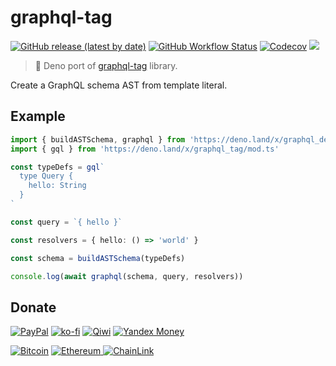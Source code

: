 # graphql-tag

[![GitHub release (latest by date)][releases]][releases-page] [![GitHub Workflow Status][gh-actions-img]][github-actions]
[![Codecov][codecov-badge]][codecov] [![][docs-badge]][docs]

> 🦕 Deno port of [graphql-tag](https://github.com/apollographql/graphql-tag) library.

Create a GraphQL schema AST from template literal.

## Example

```ts
import { buildASTSchema, graphql } from 'https://deno.land/x/graphql_deno@v15.0.0/mod.ts'
import { gql } from 'https://deno.land/x/graphql_tag/mod.ts'

const typeDefs = gql`
  type Query {
    hello: String
  }
`

const query = `{ hello }`

const resolvers = { hello: () => 'world' }

const schema = buildASTSchema(typeDefs)

console.log(await graphql(schema, query, resolvers))
```

[releases]: https://img.shields.io/github/v/release/deno-libs/graphql-tag?style=flat-square
[docs-badge]: https://img.shields.io/github/v/release/deno-libs/graphql_tag?color=yellow&label=Documentation&logo=deno&style=flat-square
[docs]: https://doc.deno.land/https/deno.land/x/graphql_tag/mod.ts
[releases-page]: https://github.com/deno-libs/graphql-tag/releases
[gh-actions-img]: https://img.shields.io/github/workflow/status/deno-libs/graphql-tag/CI?style=flat-square
[codecov]: https://codecov.io/gh/deno-libs/graphql-tag
[github-actions]: https://github.com/deno-libs/graphql-tag/actions
[codecov-badge]: https://img.shields.io/codecov/c/gh/deno-libs/graphql-tag?style=flat-square

## Donate

[![PayPal](https://img.shields.io/badge/PayPal-cyan?style=flat-square&logo=paypal)](https://paypal.me/v1rtl) [![ko-fi](https://img.shields.io/badge/kofi-pink?style=flat-square&logo=ko-fi)](https://ko-fi.com/v1rtl) [![Qiwi](https://img.shields.io/badge/qiwi-white?style=flat-square&logo=qiwi)](https://qiwi.com/n/V1RTL) [![Yandex Money](https://img.shields.io/badge/Yandex_Money-yellow?style=flat-square&logo=yandex)](https://money.yandex.ru/to/410014774355272)

[![Bitcoin](https://badge-crypto.vercel.app/api/badge?coin=btc&address=3PxedDftWBXujWtr7TbWQSiYTsZJoMD8K5)](https://badge-crypto.vercel.app/btc/3PxedDftWBXujWtr7TbWQSiYTsZJoMD8K5) [![Ethereum](https://badge-crypto.vercel.app/api/badge?coin=eth&address=0x9d9236DC024958D7fB73Ad9B178BD5D372D82288)
](https://badge-crypto.vercel.app/eth/0x9d9236DC024958D7fB73Ad9B178BD5D372D82288) [![ChainLink](https://badge-crypto.vercel.app/api/badge?coin=link&address=0x9d9236DC024958D7fB73Ad9B178BD5D372D82288)](https://badge-crypto.vercel.app/link/0xcd0da1c9b0DA7D2b862bbF813cB50f76F2fB4F5d)
